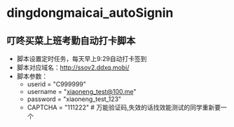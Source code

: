 # dingdongmaicai_autoSignin
## 叮咚买菜上班考勤自动打卡脚本
* 脚本设置定时任务，每天早上9:29自动打卡签到
* 脚本对应域名：http://ssov2.ddxq.mobi/
* 脚本参数：
  * userid = "C999999"
  * username = "xiaoneng_test@100.me"
  * password = "xiaoneng_test_123"
  * CAPTCHA = "111222" # 万能验证码,失效的话找效能测试的同学重新要一个
